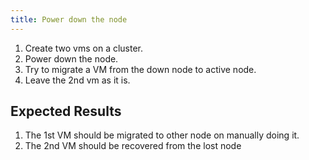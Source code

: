 ```yaml
---
title: Power down the node	
---
```

1. Create two vms on a cluster.
2. Power down the node.
3. Try to migrate a VM from the down node to active node.
4. Leave the 2nd vm as it is.

## Expected Results
1. The 1st VM should be migrated to other node on manually doing it.
2. The 2nd VM should be recovered from the lost node